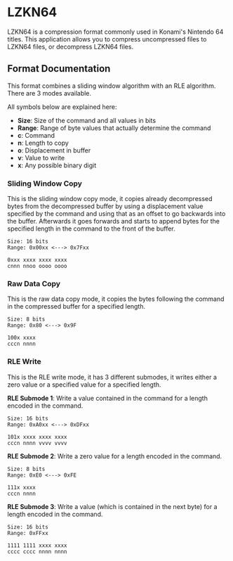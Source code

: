# LZKN64

LZKN64 is a compression format commonly used in Konami's Nintendo 64 titles. This application allows you to compress uncompressed files to LZKN64 files, or decompress LZKN64 files.

## Format Documentation

This format combines a sliding window algorithm with an RLE algorithm. There are 3 modes available.

All symbols below are explained here:
* **Size**: Size of the command and all values in bits
* **Range**: Range of byte values that actually determine the command
* **c**: Command
* **n**: Length to copy
* **o**: Displacement in buffer
* **v**: Value to write
* **x**: Any possible binary digit

### Sliding Window Copy

This is the sliding window copy mode, it copies already decompressed bytes from the decompressed buffer by using a displacement value specified by the command and using that as an offset to go backwards into the buffer. Afterwards it goes forwards and starts to append bytes for the specified length in the command to the front of the buffer.

```
Size: 16 bits
Range: 0x00xx <---> 0x7Fxx

0xxx xxxx xxxx xxxx
cnnn nnoo oooo oooo
```

### Raw Data Copy

This is the raw data copy mode, it copies the bytes following the command in the compressed buffer for a specified length.

```
Size: 8 bits
Range: 0x80 <---> 0x9F  

100x xxxx
cccn nnnn
```

### RLE Write

This is the RLE write mode, it has 3 different submodes, it writes either a zero value or a specified value for a specified length.

**RLE Submode 1**: 
Write a value contained in the command for a length encoded in the command.

```
Size: 16 bits
Range: 0xA0xx <---> 0xDFxx

101x xxxx xxxx xxxx
cccn nnnn vvvv vvvv
```

**RLE Submode 2**: 
Write a zero value for a length encoded in the command.

```
Size: 8 bits
Range: 0xE0 <---> 0xFE

111x xxxx
cccn nnnn
```

**RLE Submode 3**: 
Write a value (which is contained in the next byte) for a length encoded in the command.

```
Size: 16 bits
Range: 0xFFxx

1111 1111 xxxx xxxx
cccc cccc nnnn nnnn
```
